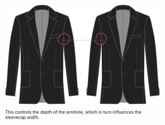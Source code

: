 
![Factor de profundidad de la sisa](armholedepthfactor.svg)

This controls the depth of the armhole, which in turn influences the sleevecap width.
